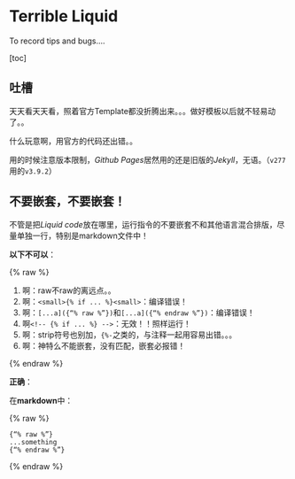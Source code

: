 # Terrible Liquid

To record tips and bugs....

[toc]

## 吐槽

天天看天天看，照着官方Template都没折腾出来。。。做好模板以后就不轻易动了。。

什么玩意啊，用官方的代码还出错。。

用的时候注意版本限制，*Github Pages*居然用的还是旧版的*Jekyll*，无语。（`v277`用的`v3.9.2`）

## 不要嵌套，不要嵌套！

不管是把*Liquid code*放在哪里，运行指令的不要嵌套不和其他语言混合排版，尽量单独一行，特别是markdown文件中！

**以下不可以**：

{% raw %}

1. 啊：raw不raw的离远点。。
2. 啊：`<small>{% if ... %}<small>`：编译错误！
3. 啊：`[...a]({“% raw %”})`和`[...a]({“% endraw %”})`：编译错误！
4. 啊`<!-- {% if ... %} -->`：无效！！照样运行！
5. 啊：strip符号也别加，`{%-`之类的，与注释一起用容易出错。。。
6. 啊：神特么不能嵌套，没有匹配，嵌套必报错！

{% endraw %}

**正确**：

在**markdown**中：

{% raw %}

```
{“% raw %”}
...something
{“% endraw %”}
```

{% endraw %}